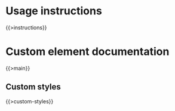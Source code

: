 # Usage instructions

{{>instructions}}

# Custom element documentation

{{>main}}

## Custom styles

{{>custom-styles}}